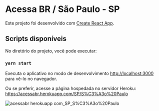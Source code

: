 # Acessa BR / São Paulo - SP

Este projeto foi desenvolvido com [Create React App](https://github.com/facebook/create-react-app).

## Scripts disponíveis


No diretório do projeto, você pode executar:

### `yarn start`

Executa o aplicativo no modo de desenvolvimento [http://localhost:3000](http://localhost:3000) para vê-lo no navegador.

Ou se preferir, acesse a página hospedada no servidor Heroku: https://acessabr.herokuapp.com/SP/S%C3%A3o%20Paulo

![acessabr herokuapp com_SP_S%C3%A3o%20Paulo](https://user-images.githubusercontent.com/79110285/146822806-31cb998a-8f20-4d2c-bc7f-313284bf47cf.png)


